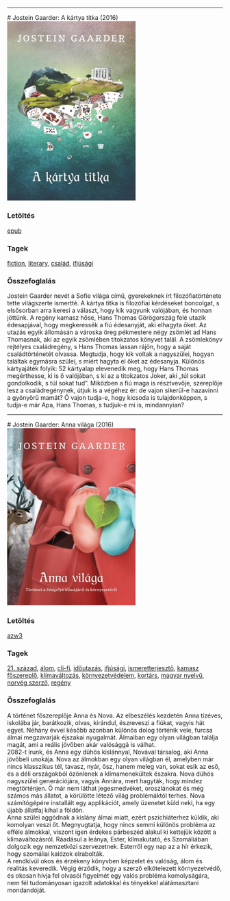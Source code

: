 <hr/>
# <a name="id_1410">Jostein Gaarder: A kártya titka (2016)</a>
<img src="https://github.com/BercziSandor/calibre_lib/raw/main/main/Jostein%20Gaarder/A%20kartya%20titka%20%281410%29/cover.jpg" alt="cover" width="300"/>

### Letöltés
[epub](https://github.com/BercziSandor/calibre_lib/raw/main/main/Jostein%20Gaarder/A%20kartya%20titka%20%281410%29/A%20kartya%20titka%20-%20Jostein%20Gaarder.epub)

### Tagek
[fiction](https://github.com/berczisandor/calibre_lib/blob/main/main/_tags/fiction.md), [literary](https://github.com/berczisandor/calibre_lib/blob/main/main/_tags/literary.md), [család](https://github.com/berczisandor/calibre_lib/blob/main/main/_tags/csal%c3%a1d.md), [ifjúsági](https://github.com/berczisandor/calibre_lib/blob/main/main/_tags/ifj%c3%bas%c3%a1gi.md)

### Összefoglalás
<p>Jostein ​Gaarder nevét a Sofie világa című, gyerekeknek írt filozófiatörténete tette világszerte ismertté. A kártya titka is filozófiai kérdéseket boncolgat, s elsősorban arra keresi a választ, hogy kik vagyunk valójában, és honnan jöttünk. A regény kamasz hőse, Hans Thomas Görögország felé utazik édesapjával, hogy megkeressék a fiú édesanyját, aki elhagyta őket. Az utazás egyik állomásán a városka öreg pékmestere négy zsömlét ad Hans Thomasnak, aki az egyik zsömlében titokzatos könyvet talál. A zsömlekönyv rejtélyes családregény, s Hans Thomas lassan rájön, hogy a saját családtörténetét olvassa. Megtudja, hogy kik voltak a nagyszülei, hogyan találtak egymásra szülei, s miért hagyta el őket az édesanyja. Különös kártyajáték folyik: 52 kártyalap elevenedik meg, hogy Hans Thomas megérthesse, ki is ő valójában, s ki az a titokzatos Joker, aki „túl sokat gondolkodik, s túl sokat tud”. Miközben a fiú maga is résztvevője, szereplője lesz a családregénynek, útjuk is a végéhez ér: de vajon sikerül-e hazavinni a gyönyörű mamát? Ő vajon tudja-e, hogy kicsoda is tulajdonképpen, s tudja-e már Apa, Hans Thomas, s tudjuk-e mi is, mindannyian?</p>


<hr/>
# <a name="id_1411">Jostein Gaarder: Anna világa (2016)</a>
<img src="https://github.com/BercziSandor/calibre_lib/raw/main/main/Jostein%20Gaarder/Anna%20vilaga%20%281411%29/cover.jpg" alt="cover" width="300"/>

### Letöltés
[azw3](https://github.com/BercziSandor/calibre_lib/raw/main/main/Jostein%20Gaarder/Anna%20vilaga%20%281411%29/Anna%20vilaga%20-%20Jostein%20Gaarder.azw3)

### Tagek
[21. század](https://github.com/berczisandor/calibre_lib/blob/main/main/_tags/21.%20sz%c3%a1zad.md), [álom](https://github.com/berczisandor/calibre_lib/blob/main/main/_tags/%c3%a1lom.md), [cli-fi](https://github.com/berczisandor/calibre_lib/blob/main/main/_tags/cli-fi.md), [időutazás](https://github.com/berczisandor/calibre_lib/blob/main/main/_tags/id%c5%91utaz%c3%a1s.md), [ifjúsági](https://github.com/berczisandor/calibre_lib/blob/main/main/_tags/ifj%c3%bas%c3%a1gi.md), [ismeretterjesztő](https://github.com/berczisandor/calibre_lib/blob/main/main/_tags/ismeretterjeszt%c5%91.md), [kamasz főszereplő](https://github.com/berczisandor/calibre_lib/blob/main/main/_tags/kamasz%20f%c5%91szerepl%c5%91.md), [klímaváltozás](https://github.com/berczisandor/calibre_lib/blob/main/main/_tags/kl%c3%admav%c3%a1ltoz%c3%a1s.md), [környezetvédelem](https://github.com/berczisandor/calibre_lib/blob/main/main/_tags/k%c3%b6rnyezetv%c3%a9delem.md), [kortárs](https://github.com/berczisandor/calibre_lib/blob/main/main/_tags/kort%c3%a1rs.md), [magyar nyelvű](https://github.com/berczisandor/calibre_lib/blob/main/main/_tags/magyar%20nyelv%c5%b1.md), [norvég szerző](https://github.com/berczisandor/calibre_lib/blob/main/main/_tags/norv%c3%a9g%20szerz%c5%91.md), [regény](https://github.com/berczisandor/calibre_lib/blob/main/main/_tags/reg%c3%a9ny.md)

### Összefoglalás
<div>
<p>A ​történet főszereplője Anna és Nova. Az elbeszélés kezdetén Anna tízéves, iskolába jár, barátkozik, olvas, kirándul, észreveszi a fiúkat, vagyis hát egyet. Néhány évvel később azonban különös dolog történik vele, furcsa álmai megzavarják éjszakai nyugalmát. Álmaiban egy olyan világban találja magát, ami a reális jövőben akár valósággá is válhat.<br>2082-t írunk, és Anna egy dühös kislánnyal, Novával társalog, aki Anna jövőbeli unokája. Nova az álmokban egy olyan világban él, amelyben már nincs klasszikus tél, tavasz, nyár, ősz, hanem meleg van, sokat esik az eső, és a déli országokból özönlenek a klímamenekültek északra. Nova dühös nagyszülei generációjára, vagyis Annára, mert hagyták, hogy mindez megtörténjen. Ő már nem láthat jegesmedvéket, oroszlánokat és még számos más állatot, a körülötte létező világ problémáktól terhes. Nova számítógépére installált egy applikációt, amely üzenetet küld neki, ha egy újabb állatfaj kihal a földön.<br>Anna szülei aggódnak a kislány álmai miatt, ezért pszichiáterhez küldik, aki komolyan veszi őt. Megnyugtatja, hogy nincs semmi különös probléma az efféle álmokkal, viszont igen érdekes párbeszéd alakul ki kettejük között a klímaváltozásról. Ráadásul a leánya, Ester, klímakutató, és Szomáliában dolgozik egy nemzetközi szervezetnek. Esterről egy nap az a hír érkezik, hogy szomáliai kalózok elrabolták.<br>A rendkívül okos és érzékeny könyvben képzelet és valóság, álom és realitás keveredik. Végig érződik, hogy a szerző elkötelezett környezetvédő, és okosan hívja fel olvasói figyelmét egy valós probléma komolyságára, nem fél tudományosan igazolt adatokkal és tényekkel alátámasztani mondandóját.</p></div>


